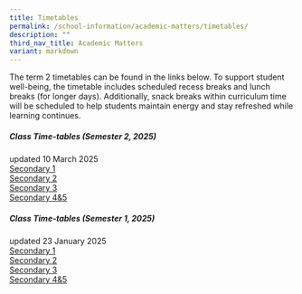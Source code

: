 ```yaml
---
title: Timetables
permalink: /school-information/academic-matters/timetables/
description: ""
third_nav_title: Academic Matters
variant: markdown
---
```

The term 2 timetables can be found in the links below. To support student well-being, the timetable includes scheduled recess breaks and lunch breaks (for longer days). Additionally, snack breaks within curriculum time will be scheduled to help students maintain energy and stay refreshed while learning continues.

##### Class Time-tables (Semester 2, 2025)
updated 10 March 2025<br>
[Secondary 1](/files/2025_Term_2_Class_Timetable_Sec_1_10_Mar.pdf)<br>
[Secondary 2](/files/2025_Term_2_Class_Timetable_Sec_2_10_Mar.pdf)<br>[Secondary 3](/files/2025_Term_2_Class_Timetable_Sec_3_10_Mar.pdf)<br>[Secondary 4&amp;5](/files/2025_Term_2_Class_Timetable_Sec_45_10_Mar.pdf)


##### Class Time-tables (Semester 1, 2025)
updated 23 January 2025<br>
[Secondary 1](/files/2025_Sem_1_Class_Timetable_Sec_1_31_Dec.pdf)<br>
[Secondary 2](/files/2025_Sem_1_Class_Timetable_Sec_2_6_Jan.pdf)<br>
[Secondary 3](/files/Sec_3_23_Jan.pdf)<br>
[Secondary 4&amp;5](/files/Sec_4_5_23_Jan.pdf)

